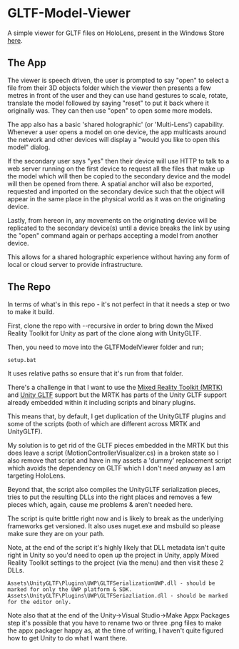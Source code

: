 # GLTF-Model-Viewer
A simple viewer for GLTF files on HoloLens, present in the Windows Store [here](https://t.co/giLhjFrQpv).

## The App
The viewer is speech driven, the user is prompted to say "open" to select a file from their 3D objects folder which the viewer then presents a few metres in front of the user and they can use hand gestures to scale, rotate, translate the model followed by saying "reset" to put it back where it originally was. They can then use "open" to open some more models.

The app also has a basic 'shared holographic' (or 'Multi-Lens') capability. Whenever a user opens a model on one device, the app multicasts around the network and other devices will display a "would you like to open this model" dialog.

If the secondary user says "yes" then their device will use HTTP to talk to a web server running on the first device to request all the files that make up the model which will then be copied to the secondary device and the model will then be opened from there. A spatial anchor will also be exported, requested and imported on the secondary device such that the object will appear in the same place in the physical world as it was on the originating device.

Lastly, from hereon in, any movements on the originating device will be replicated to the secondary device(s) until a device breaks the link by using the "open" command again or perhaps accepting a model from another device.

This allows for a shared holographic experience without having any form of local or cloud server to provide infrastructure.

## The Repo

In terms of what's in this repo - it's not perfect in that it needs a step or two to make it build.

First, clone the repo with --recursive in order to bring down the Mixed Reality Toolkit for Unity as part of the clone along with UnityGLTF.

Then, you need to move into the GLTFModelViewer folder and run;

	setup.bat

It uses relative paths so ensure that it's run from that folder.

There's a challenge in that I want to use the [Mixed Reality Toolkit (MRTK)](https://github.com/Microsoft/MixedRealityToolkit-Unity) and [Unity GLTF](https://github.com/KhronosGroup/UnityGLTF) support but the MRTK has parts of the Unity GLTF support already embedded within it including scripts and binary plugins.

This means that, by default, I get duplication of the UnityGLTF plugins and some of the scripts (both of which are different across MRTK and UnityGLTF).

My solution is to get rid of the GLTF pieces embedded in the MRTK but this does leave a script (MotionControllerVisualizer.cs) in a broken state so I also remove that script and have in my assets a 'dummy' replacement script which avoids the dependency on GLTF which I don't need anyway as I am targeting HoloLens.

Beyond that, the script also compiles the UnityGLTF serialization pieces, tries to put the resulting DLLs into the right places and removes a few pieces which, again, cause me problems & aren't needed here.

The script is quite brittle right now and is likely to break as the underlying frameworks get versioned. It also uses nuget.exe and msbuild so please make sure they are on your path.

Note, at the end of the script it's highly likely that DLL metadata isn't quite right in Unity so you'd need to open up the project in Unity, apply Mixed Reality Toolkit settings to the project (via the menu) and then visit these 2 DLLs.

	Assets\UnityGLTF\Plugins\UWP\GLTFSerializationUWP.dll - should be marked for only the UWP platform & SDK.
	Assets\UnityGLTF\Plugins\UWP\GLTFSeriazliation.dll - should be marked for the editor only.

Note also that at the end of the Unity->Visual Studio->Make Appx Packages step it's possible that you have to rename two or three .png files to make the appx packager happy as, at the time of writing, I haven't quite figured how to get Unity to do what I want there.